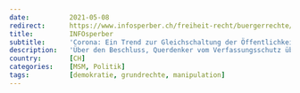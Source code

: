 ```yaml
---
date:          2021-05-08
redirect:      https://www.infosperber.ch/freiheit-recht/buergerrechte/corona-ein-trend-zur-gleichschaltung-der-oeffentlichkeit/
title:         INFOsperber
subtitle:      'Corona: Ein Trend zur Gleichschaltung der Öffentlichkeit'
description:   'Über den Beschluss, Querdenker vom Verfassungsschutz überwachen zu lassen, informierten manche Medien ohne Pflicht zur Sorgfalt.'
country:       [CH]
categories:    [MSM, Politik]
tags:          [demokratie, grundrechte, manipulation]
---
```

